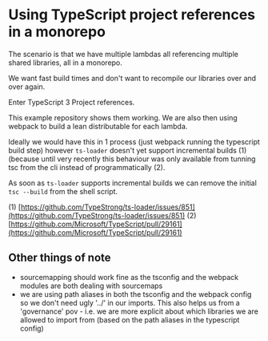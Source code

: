 # Using TypeScript project references in a monorepo

The scenario is that we have multiple lambdas all referencing multiple shared libraries, all in a monorepo.

We want fast build times and don't want to recompile our libraries over and over again.

Enter TypeScript 3 Project references.

This example repository shows them working. We are also then using webpack to build a lean distributable for each lambda.

Ideally we would have this in 1 process (just webpack running the typescript build step) however `ts-loader` doesn't yet support incremental builds (1) (because until very recently this behaviour was only available from tunning tsc from the cli instead of programmatically (2).

As soon as `ts-loader` supports incremental builds we can remove the initial `tsc --build` from the shell script.

(1) [https://github.com/TypeStrong/ts-loader/issues/851](https://github.com/TypeStrong/ts-loader/issues/851)
(2) [https://github.com/Microsoft/TypeScript/pull/29161](https://github.com/Microsoft/TypeScript/pull/29161)


## Other things of note

 * sourcemapping should work fine as the tsconfig and the webpack modules are both dealing with sourcemaps
 * we are using path aliases in both the tsconfig and the webpack config so we don't need ugly '../' in our imports. This also helps us from a 'governance' pov - i.e. we are more explicit about which libraries we are allowed to import from (based on the path aliases in the typescript config)


